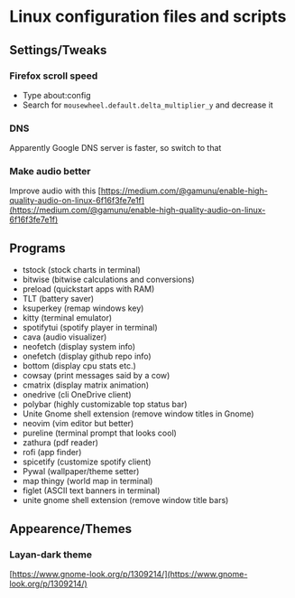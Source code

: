 # Linux configuration files and scripts


## Settings/Tweaks

### Firefox scroll speed
- Type about:config
- Search for `mousewheel.default.delta_multiplier_y` and decrease it
   
### DNS
Apparently Google DNS server is faster, so switch to that

### Make audio better
Improve audio with this [https://medium.com/@gamunu/enable-high-quality-audio-on-linux-6f16f3fe7e1f](https://medium.com/@gamunu/enable-high-quality-audio-on-linux-6f16f3fe7e1f)


## Programs

- tstock (stock charts in terminal)
- bitwise (bitwise calculations and conversions)
- preload (quickstart apps with RAM)
- TLT (battery saver)
- ksuperkey (remap windows key)
- kitty (terminal emulator)
- spotifytui (spotify player in terminal)
- cava (audio visualizer)
- neofetch (display system info)
- onefetch (display github repo info)
- bottom (display cpu stats etc.)
- cowsay (print messages said by a cow)
- cmatrix (display matrix animation)
- onedrive (cli OneDrive client)
- polybar (highly customizable top status bar)
- Unite Gnome shell extension (remove window titles in Gnome)
- neovim (vim editor but better)
- pureline (terminal prompt that looks cool)
- zathura (pdf reader)
- rofi (app finder)
- spicetify (customize spotify client)
- Pywal (wallpaper/theme setter)
- map thingy (world map in terminal)
- figlet (ASCII text banners in terminal)
- unite gnome shell extension (remove window title bars)
## Appearence/Themes

### Layan-dark theme 
[https://www.gnome-look.org/p/1309214/](https://www.gnome-look.org/p/1309214/)
